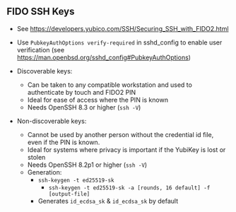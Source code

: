 ## FIDO SSH Keys

- See https://developers.yubico.com/SSH/Securing_SSH_with_FIDO2.html

- Use `PubkeyAuthOptions verify-required` in sshd_config to enable user verification (see https://man.openbsd.org/sshd_config#PubkeyAuthOptions)

- Discoverable keys:
    - Can be taken to any compatible workstation and used to authenticate by touch and FIDO2 PIN
    - Ideal for ease of access where the PIN is known
    - Needs OpenSSH 8.3 or higher (`ssh -V`)

- Non-discoverable keys:
    - Cannot be used by another person without the credential id file, even if the PIN is known.
    - Ideal for systems where privacy is important if the YubiKey is lost or stolen
    - Needs OpenSSH 8.2p1 or higher (`ssh -V`)
    - Generation:
        - `ssh-keygen -t ed25519-sk`
            - `ssh-keygen -t ed25519-sk -a [rounds, 16 default] -f [output-file]`
        - Generates `id_ecdsa_sk` & `id_ecdsa_sk` by default
